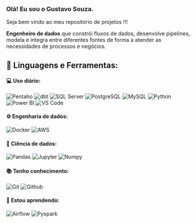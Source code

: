 ### Olá! Eu sou o Gustavo Souza.
Seja bem vindo ao meu repositório de projetos !!!


**Engenheiro de dados** que constrói fluxos de dados, desenvolve pipelines, modela e integra entre diferentes fontes de forma a atender as necessidades de processos e negócios. 

## 🚀 **Linguagens e Ferramentas:**

#### 💻 Uso diário:
![Pentaho](https://img.shields.io/badge/-Pentaho%20Data%20Integration-black?style=flat-square)
![dbt](https://img.shields.io/badge/-dbt-black?style=flat-square&logo=dbt)
![SQL Server](https://img.shields.io/badge/-SQL%20Server-black?style=flat-square&logo=MicrosoftSQLServer)
![PostgreSQL](https://img.shields.io/badge/-PostgreSQL-black?style=flat-square&logo=PostgreSQL)
![MySQL](https://img.shields.io/badge/-MySQL-black?style=flat-square&logo=MySQL)
![Python](https://img.shields.io/badge/-Python-black?style=flat-square&logo=Python)
![Power BI](https://img.shields.io/badge/-Power%20BI-black?style=plastic&logo=Power-BI)
![VS Code](https://img.shields.io/badge/-VS%20Code-black?style=flat-square&logo=visual-studio-code)


#### ⚙️ Engenharia de dados:
![Docker](https://img.shields.io/badge/-Docker-black?style=flat-square&logo=Docker)
![AWS](https://img.shields.io/badge/-AWS-black?style=flat-square&logo=Amazon-AWS)


#### 🎲 Ciência de dados:
![Pandas](https://img.shields.io/badge/-Pandas-black?style=flat-square&logo=Pandas)
![Jupyter](https://img.shields.io/badge/-Jupyter-black?style=flat-square&logo=Jupyter)
![Numpy](https://img.shields.io/badge/-Numpy-black?style=flat-square&logo=Numpy)


#### 📚 Tenho conhecimento:
![Git](https://img.shields.io/badge/-Git-black?style=flat-square&logo=Git)
![Github](https://img.shields.io/badge/-Github-black?style=flat-square&logo=Github)



#### 🌱 Estou aprendendo:
![Airflow](https://img.shields.io/badge/-Airflow-black?style=flat-square&logo=Apache-Airflow)
![Pyspark](https://img.shields.io/badge/-Pyspark-black?style=flat-square&logo=Apache-Spark)
